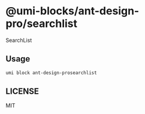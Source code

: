 # @umi-blocks/ant-design-pro/searchlist

SearchList

## Usage

```sh
umi block ant-design-prosearchlist
```

## LICENSE

MIT
